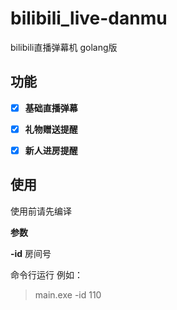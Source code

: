 # bilibili_live-danmu
bilibili直播弹幕机 golang版

## 功能

- [x] **基础直播弹幕**


- [x] **礼物赠送提醒**


- [x] **新人进房提醒**

## 使用

使用前请先编译

**参数**

**-id** 房间号

命令行运行 例如：

> main.exe -id 110

